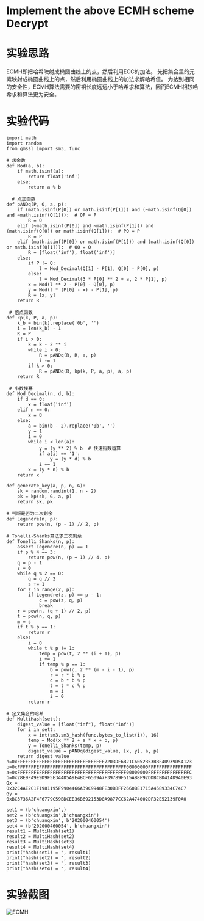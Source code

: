 # Implement the above ECMH scheme Decrypt
# 实验思路
ECMH即把哈希映射成椭圆曲线上的点，然后利用ECC的加法。
先把集合里的元素映射成椭圆曲线上的点，然后利用椭圆曲线上的加法求解哈希值。
为达到相同的安全性，ECMH算法需要的密钥长度远远小于哈希求和算法，因而ECMH相较哈希求和算法更为安全。

# 实验代码
    import math
    import random
    from gmssl import sm3, func
    
    # 求余数
    def Mod(a, b):   
        if math.isinf(a):
            return float('inf')
        else:
            return a % b
            
      # 点加函数
    def pANDq(P, Q, a, p):
        if (math.isinf(P[0]) or math.isinf(P[1])) and (~math.isinf(Q[0]) and ~math.isinf(Q[1])):  # OP = P
            R = Q
        elif (~math.isinf(P[0]) and ~math.isinf(P[1])) and (math.isinf(Q[0]) or math.isinf(Q[1])):  # PO = P
            R = P
        elif (math.isinf(P[0]) or math.isinf(P[1])) and (math.isinf(Q[0]) or math.isinf(Q[1])):  # OO = O
            R = [float('inf'), float('inf')]
        else:
            if P != Q:
                l = Mod_Decimal(Q[1] - P[1], Q[0] - P[0], p)
            else:
                l = Mod_Decimal(3 * P[0] ** 2 + a, 2 * P[1], p)
            x = Mod(l ** 2 - P[0] - Q[0], p)
            y = Mod(l * (P[0] - x) - P[1], p)
            R = [x, y]
        return R
        
     # 倍点函数
    def kp(k, P, a, p): 
        k_b = bin(k).replace('0b', '')
        i = len(k_b) - 1
        R = P
        if i > 0:
            k = k - 2 ** i
            while i > 0:
                R = pANDq(R, R, a, p)
                i -= 1
            if k > 0:
                R = pANDq(R, kp(k, P, a, p), a, p)
        return R
        
     # 小数模幂
    def Mod_Decimal(n, d, b): 
        if d == 0:
            x = float('inf')
        elif n == 0:
            x = 0
        else:
            a = bin(b - 2).replace('0b', '')
            y = 1
            i = 0
            while i < len(a):
                y = (y ** 2) % b  # 快速指数运算
                if a[i] == '1':
                    y = (y * d) % b
                i += 1
            x = (y * n) % b
        return x

    def generate_key(a, p, n, G):
        sk = random.randint(1, n - 2)
        pk = kp(sk, G, a, p)
        return sk, pk
        
    # 判断是否为二次剩余
    def Legendre(n, p):  
        return pow(n, (p - 1) // 2, p)
        
    # Tonelli-Shanks算法求二次剩余
    def Tonelli_Shanks(n, p):  
        assert Legendre(n, p) == 1
        if p % 4 == 3:
            return pow(n, (p + 1) // 4, p)
        q = p - 1    
        s = 0
        while q % 2 == 0:
            q = q // 2
            s += 1
        for z in range(2, p):
            if Legendre(z, p) == p - 1:
                c = pow(z, q, p)
                break
        r = pow(n, (q + 1) // 2, p)
        t = pow(n, q, p)
        m = s
        if t % p == 1:
            return r
        else:
            i = 0
            while t % p != 1:
                temp = pow(t, 2 ** (i + 1), p)
                i += 1
                if temp % p == 1:
                    b = pow(c, 2 ** (m - i - 1), p)
                    r = r * b % p
                    c = b * b % p
                    t = t * c % p
                    m = i
                    i = 0
            return r
    
    # 定义集合的哈希
    def MultiHash(sett):  
        digest_value = [float("inf"), float("inf")]
        for i in sett:
            x = int(sm3.sm3_hash(func.bytes_to_list(i)), 16)
            temp = Mod(x ** 2 + a * x + b, p)
            y = Tonelli_Shanks(temp, p)
            digest_value = pANDq(digest_value, [x, y], a, p)
        return digest_value
    n=0xFFFFFFFEFFFFFFFFFFFFFFFFFFFFFFFF7203DF6B21C6052B53BBF40939D54123
    p=0xFFFFFFFEFFFFFFFFFFFFFFFFFFFFFFFFFFFFFFFF00000000FFFFFFFFFFFFFFFF
    a=0xFFFFFFFEFFFFFFFFFFFFFFFFFFFFFFFFFFFFFFFF00000000FFFFFFFFFFFFFFFC
    b=0x28E9FA9E9D9F5E344D5A9E4BCF6509A7F39789F515AB8F92DDBCBD414D940E93
    Gx = 0x32C4AE2C1F1981195F9904466A39C9948FE30BBFF2660BE1715A4589334C74C7
    Gy = 0xBC3736A2F4F6779C59BDCEE36B692153D0A9877CC62A474002DF32E52139F0A0

    set1 = (b'chuangxin',)
    set2 = (b'chuangxin',b'chuangxin')
    set3 = (b'chuangxin', b'202000460054')
    set4 = (b'202000460054', b'chuangxin')
    result1 = MultiHash(set1)
    result2 = MultiHash(set2)
    result3 = MultiHash(set3)
    result4 = MultiHash(set4)
    print("hash(set1) = ", result1)
    print("hash(set2) = ", result2)
    print("hash(set3) = ", result3)
    print("hash(set4) = ", result4)

# 实验截图
![ECMH](https://user-images.githubusercontent.com/109722365/181916242-d38f4340-6449-43ec-a5fc-5162e82a872d.png)

